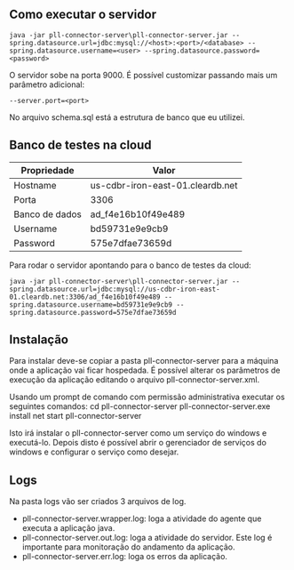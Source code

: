 ## Como executar o servidor

    java -jar pll-connector-server\pll-connector-server.jar --spring.datasource.url=jdbc:mysql://<host>:<port>/<database> --spring.datasource.username=<user> --spring.datasource.password=<password>

O servidor sobe na porta 9000. É possível customizar passando mais um parâmetro adicional:

    --server.port=<port>

No arquivo schema.sql está a estrutura de banco que eu utilizei.

## Banco de testes na cloud

|Propriedade   |Valor                           |
|--------------|--------------------------------|
|Hostname      |us-cdbr-iron-east-01.cleardb.net|
|Porta         |3306                            |
|Banco de dados|ad_f4e16b10f49e489              |
|Username      |bd59731e9e9cb9                  |
|Password      |575e7dfae73659d                 |

Para rodar o servidor apontando para o banco de testes da cloud:

    java -jar pll-connector-server\pll-connector-server.jar --spring.datasource.url=jdbc:mysql://us-cdbr-iron-east-01.cleardb.net:3306/ad_f4e16b10f49e489 --spring.datasource.username=bd59731e9e9cb9 --spring.datasource.password=575e7dfae73659d

## Instalação

Para instalar deve-se copiar a pasta pll-connector-server para a máquina onde a aplicação vai ficar hospedada. É possível alterar os parâmetros de execução da aplicação editando o arquivo pll-connector-server.xml.

Usando um prompt de comando com permissão administrativa executar os seguintes comandos:
    cd pll-connector-server
    pll-connector-server.exe install
    net start pll-connector-server

Isto irá instalar o pll-connector-server como um serviço do windows e executá-lo. Depois disto é possível abrir o gerenciador de serviços do windows e configurar o serviço como desejar.

## Logs

Na pasta logs vão ser criados 3 arquivos de log.
- pll-connector-server.wrapper.log: loga a atividade do agente que executa a aplicação java.
- pll-connector-server.out.log: loga a atividade do servidor. Este log é importante para monitoração do andamento da aplicação.
- pll-connector-server.err.log: loga os erros da aplicação.
